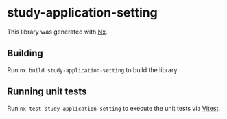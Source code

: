 # study-application-setting

This library was generated with [Nx](https://nx.dev).

## Building

Run `nx build study-application-setting` to build the library.

## Running unit tests

Run `nx test study-application-setting` to execute the unit tests via [Vitest](https://vitest.dev/).
